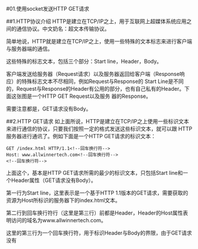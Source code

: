#01.使用socket发送HTTP GET请求

##1.HTTP协议介绍
  HTTP是建立在TCP/IP之上，用于互联网上超媒体系统应用之间的通信协议。中文奶名：超文本传输协议。
  
  简单地说，HTTP就是建立在TCP/IP之上，使用一些特殊的文本标志来进行客户端与服务器端的通信。
  
  这些特殊的标志文本，包括三个部分：Start line，Header，Body。
  
  客户端发送给服务器（Request请求）以及服务器返回给客户端（Response响应）的特殊标志文本不尽相同，例如Request与Response的
  Start Line是不同的，Request与Response的Header有公用的部分，也有自己私有的Header。下面这张图是一个HTTP GET Request以及服务
  器的Response。
  
  []("#")
  
  需要注意都是，GET请求没有Body。
  
##2.HTTP GET请求
  如上面所说，HTTP是建立在TCP/IP之上使用一些标识文本来进行通信的协议，只要我们按照一定的格式发送这些标识文本，就可以跟
  HTTP服务器进行通讯了。例如下面是一个HTTP GET请求的标识文本：
  
    GET /index.html HTTP/1.1<!--回车换行符-->
    Host: www.allwinnertech.com<!--回车换行符-->
    <!--回车换行符-->
    
  上面这个，基本是HTTP GET请求所需的最少的标识文本，只包括Start line和一个Header属性（GET请求没有Body）。
  
  第一行为Start line，这里表示是一个基于HTTP 1.1版本的GET请求，需要获取的资源为Host所标识的服务器下的index.html文本。
  
  第二行到回车换行符行（这里是第三行）前都是Header，Header的Host属性表明访问的域名为www.allwinnertech.com。
  
  这里的第三行为一个回车换行符，用于标识Header与Body的界限，由于GET请求没有
  
  
    
      
  
  
  
